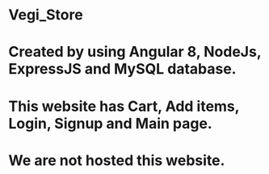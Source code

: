 # Vegi_Store

# Created by using Angular 8, NodeJs, ExpressJS and MySQL database. 
# This website has Cart, Add items, Login, Signup and Main page. 
# We are not hosted this website.
